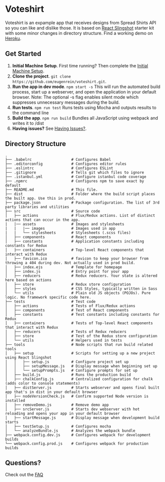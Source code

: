 # Voteshirt

Voteshirt is an expample app that receives designs from Spread Shirts API so you can like and dislike those.
It is based on [React Slingshot](https://github.com/coryhouse/react-slingshot) starter kit with some minor changes in directory structure.
Find a working demo on [Heroku](https://voteshirt.herokuapp.com).

## Get Started
1. **Initial Machine Setup**. First time running? Then complete the [Initial Machine Setup](https://github.com/coryhouse/react-slingshot#initial-machine-setup).
2. **Clone the project**. `git clone https://github.com/eugenrein/voteshirt.git`.
3. **Run the app in dev mode**. `npm start -s`
This will run the automated build process, start up a webserver, and open the application in your default browser. 
Note: The optional -s flag enables silent mode which suppresses unnecessary messages during the build.
5. **Run tests**. `npm run test` Runs tests using Mocha and outputs results to the command line
5. **Build the app**. `npm run build` Bundles all JavaScript using webpack and writes it to /dist
4. **Having issues?** See [Having Issues?](https://github.com/eugenrein/voteshirt#having-issues-try-these-things-first).

## Directory Structure
```
.
├── .babelrc                  # Configures Babel
├── .editorconfig             # Configures editor rules
├── .eslintrc                 # Configures ESLint
├── .gitignore                # Tells git which files to ignore
├── .istanbul.yml             # Configure istanbul code coverage
├── .npmrc                    # Configures npm to save exact by default
├── README.md                 # This file.
├── dist                      # Folder where the build script places the built app. Use this in prod.
├── package.json              # Package configuration. The list of 3rd party libraries and utilities
├── src                       # Source code
│   ├── actions               # Flux/Redux actions. List of distinct actions that can occur in the app.
|   |── assets                # Images and stylesheets
|   |   |── images            # Images used in app
|   |   └── stylesheets       # Stylesheets (.scss files)
│   ├── components            # React components
│   ├── constants             # Application constants including constants for Redux
│   ├── containers            # Top-level React components that interact with Redux
│   ├── favicon.ico           # favicon to keep your browser from throwing a 404 during dev. Not actually used in prod build.
│   ├── index.ejs             # Template for homepage
│   ├── index.js              # Entry point for your app
│   ├── reducers              # Redux reducers. Your state is altered here based on actions
│   ├── store                 # Redux store configuration
│   ├── styles                # CSS Styles, typically written in Sass
│   └── utils                 # Plain old JS objects (POJOs). Pure logic. No framework specific code here.
├── tests                     # Test code
│   ├── actions               # Tests of Flux/Redux actions
│   ├── components            # Test of React components
│   ├── constants             # Test constants including constants for Redux
│   ├── containers            # Tests of Top-level React components that interact with Redux
│   ├── reducers              # Tests of Redux reducers
│   ├── store                 # Test of the Redux store configuration
│   └── utils                 # Helpers used in tests
├── tools                     # Node scripts that run build related tools
│   ├── setup                 # Scripts for setting up a new project using React Slingshot
│   │   ├── setup.js          # Configure project set up
│   │   ├── setupMessage.js   # Display message when beginning set up
│   │   └── setupPrompts.js   # Configure prompts for set up
│   ├── build.js              # Runs the production build
│   ├── chalkConfig.js        # Centralized configuration for chalk (adds color to console statements)
│   ├── distServer.js         # Starts webserver and opens final built app that's in dist in your default browser
│   ├── nodeVersionCheck.js   # Confirm supported Node version is installed
│   ├── removeDemo.js         # Remove demo app
│   ├── srcServer.js          # Starts dev webserver with hot reloading and opens your app in your default browser
│   ├── startMessage.js       # Display message when development build starts
│   ├── testSetup.js          # Configures mocha
│   └── analyzeBundle.js      # Analyzes the webpack bundle
├── webpack.config.dev.js     # Configures webpack for development builds
└── webpack.config.prod.js    # Configures webpack for production builds
```

## Questions?
Check out the [FAQ](/docs/FAQ.md)
